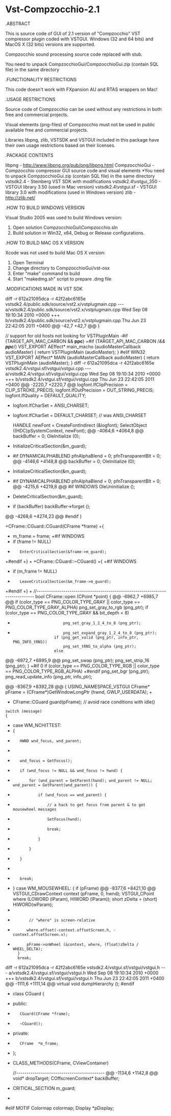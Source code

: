 # Vst-Compzocchio-2.1

.ABSTRACT


This is source code of GUI of 2.1 version of "Compzocchio" VST compressor 
plugin coded with VSTGUI. Windows (32 and 64 bits) and MacOS X (32 bits)
versions are supported.

Compzocchio sound processing source code replaced with stub.

You need to unpack CompzocchioGui/CompzocchioGui.zip (contain SQL file) in the same directory

.FUNCTIONALITY RESTRICTIONS


This code doesn't work with FXpansion AU and RTAS wrappers on Mac!


.USAGE RESTRICTIONS


Source code of Compzocchio can be used without any restrictions in both free 
and commercial projects.

Visual elements (png-files) of Compzocchio must not be used in public 
available free and commercial projects.

Libraries libpng, zlib, VSTSDK and VSTGUI included in this package have 
their own usage restrictions based on their licenses.


.PACKAGE CONTENTS


libpng     - http://www.libpng.org/pub/png/libpng.html
CompzocchioGui    - Compzocchio compressor GUI source code and visual elements 
*You need to unpack CompzocchioGui.zip (contain SQL file) in the same directory
vstsdk2.4  - Steinberg VST SDK with modifications
vstsdk2.4\vstgui_350   - VSTGUI library 3.50 (used in Mac version)
vstsdk2.4\vstgui.sf    - VSTGUI library 3.0 with modifications (used in Windows version)
zlib       - http://zlib.net/


.HOW TO BUILD WINDOWS VERSION


Visual Studio 2005 was used to build Windows version:

1. Open solution CompzocchioGui\Compzocchio.sln
2. Build solution in Win32, x64, Debug or Release configurations.


.HOW TO BUILD MAC OS X VERSION


Xcode was not used to build Mac OS X version:

1. Open Terminal
2. Change directory to CompzocchioGui/vst-osx
3. Enter "make" command to build
4. Start "makedmg.sh" script to prepare .dmg file


.MODIFICATIONS MADE IN VST SDK


diff -r 612a21095dca -r 42f2abc6165e vstsdk2.4/public.sdk/source/vst2.x/vstplugmain.cpp
--- a/vstsdk2.4/public.sdk/source/vst2.x/vstplugmain.cpp	Wed Sep 08 19:10:34 2010 +0000
+++ b/vstsdk2.4/public.sdk/source/vst2.x/vstplugmain.cpp	Thu Jun 23 22:42:05 2011 +0400
@@ -42,7 +42,7 @@
 }
 
 // support for old hosts not looking for VSTPluginMain
-#if (TARGET_API_MAC_CARBON && __ppc__)
+#if (TARGET_API_MAC_CARBON /*&& __ppc__*/)
 VST_EXPORT AEffect* main_macho (audioMasterCallback audioMaster) { return VSTPluginMain (audioMaster); }
 #elif WIN32
 VST_EXPORT AEffect* MAIN (audioMasterCallback audioMaster) { return VSTPluginMain (audioMaster); }
diff -r 612a21095dca -r 42f2abc6165e vstsdk2.4/vstgui.sf/vstgui/vstgui.cpp
--- a/vstsdk2.4/vstgui.sf/vstgui/vstgui.cpp	Wed Sep 08 19:10:34 2010 +0000
+++ b/vstsdk2.4/vstgui.sf/vstgui/vstgui.cpp	Thu Jun 23 22:42:05 2011 +0400
@@ -2220,7 +2220,7 @@
 	logfont.lfClipPrecision = CLIP_STROKE_PRECIS;
 	logfont.lfOutPrecision  = OUT_STRING_PRECIS;
 	logfont.lfQuality 	    = DEFAULT_QUALITY;
-	logfont.lfCharSet       = ANSI_CHARSET;
+	logfont.lfCharSet       = DEFAULT_CHARSET;  // was ANSI_CHARSET
 
 	HANDLE newFont = CreateFontIndirect (&logfont);
 	SelectObject ((HDC)pSystemContext, newFont);
@@ -4064,6 +4064,8 @@
 	backBuffer = 0;
 	OleInitialize (0);
 
+    InitializeCriticalSection(&m_guard);
+
 	#if DYNAMICALPHABLEND
 	pfnAlphaBlend = 0;
 	pfnTransparentBlt = 0;
@@ -4146,6 +4148,8 @@
 	backBuffer = 0;
 	OleInitialize (0);
 
+    InitializeCriticalSection(&m_guard);
+
 	#if DYNAMICALPHABLEND
 	pfnAlphaBlend = 0;
 	pfnTransparentBlt = 0;
@@ -4215,6 +4219,8 @@
 #if WINDOWS
 	OleUninitialize ();
 
+    DeleteCriticalSection(&m_guard);
+
 	if (backBuffer)
 		backBuffer->forget ();
 
@@ -4268,6 +4274,23 @@
 #endif
 }
 
+CFrame::CGuard::CGuard(CFrame *frame)
+{
+    m_frame = frame;
+#if WINDOWS
+    if (frame != NULL)
+        EnterCriticalSection(&frame->m_guard);
+#endif
+}
+
+CFrame::CGuard::~CGuard()
+{
+#if WINDOWS
+    if (m_frame != NULL)
+        LeaveCriticalSection(&m_frame->m_guard);
+#endif
+}
+
 //-----------------------------------------------------------------------------
 bool CFrame::open (CPoint *point)
 {
@@ -6962,7 +6985,7 @@
 						if (color_type == PNG_COLOR_TYPE_GRAY || color_type == PNG_COLOR_TYPE_GRAY_ALPHA)
 							png_set_gray_to_rgb (png_ptr);
 						if (color_type == PNG_COLOR_TYPE_GRAY && bit_depth < 8)
-							png_set_gray_1_2_4_to_8 (png_ptr);
+							png_set_expand_gray_1_2_4_to_8 (png_ptr);
 						if (png_get_valid (png_ptr, info_ptr, PNG_INFO_tRNS))
 							png_set_tRNS_to_alpha (png_ptr);
 						else
@@ -6972,7 +6995,9 @@
 							png_set_swap (png_ptr);
 							png_set_strip_16 (png_ptr);
 						}
+#if 0
 						if (color_type == PNG_COLOR_TYPE_RGB || color_type == PNG_COLOR_TYPE_RGB_ALPHA)
+#endif
 							png_set_bgr (png_ptr);
 						png_read_update_info (png_ptr, info_ptr);
 
@@ -8367,9 +8392,28 @@
 {
 	USING_NAMESPACE_VSTGUI
 	CFrame* pFrame = (CFrame*)GetWindowLongPtr (hwnd, GWLP_USERDATA);
+    
+    CFrame::CGuard  guard(pFrame);  // avoid race conditions with idle()
 
 	switch (message)
 	{
+    case WM_NCHITTEST:
+    {
+        HWND wnd_focus, wnd_parent;
+
+        wnd_focus = GetFocus();
+        if (wnd_focus != NULL && wnd_focus != hwnd) {
+            for (wnd_parent = GetParent(hwnd); wnd_parent != NULL; wnd_parent = GetParent(wnd_parent)) {
+                if (wnd_focus == wnd_parent) {
+                    // a hack to get focus from parent & to get mousewheel messages
+                    SetFocus(hwnd);
+                    break;
+                }
+            }
+        }
+
+        break;
+    }
 	case WM_MOUSEWHEEL:
 	{
 		if (pFrame)
@@ -8377,6 +8421,10 @@
 			VSTGUI_CDrawContext context (pFrame, 0, hwnd);
 			VSTGUI_CPoint where (LOWORD (lParam), HIWORD (lParam));
 			short zDelta = (short) HIWORD(wParam);
+
+            // "where" is screen-relative
+        	where.offset(-context.offsetScreen.h, -context.offsetScreen.v);
+
 			pFrame->onWheel (&context, where, (float)zDelta / WHEEL_DELTA);
 		}
 		break;
diff -r 612a21095dca -r 42f2abc6165e vstsdk2.4/vstgui.sf/vstgui/vstgui.h
--- a/vstsdk2.4/vstgui.sf/vstgui/vstgui.h	Wed Sep 08 19:10:34 2010 +0000
+++ b/vstsdk2.4/vstgui.sf/vstgui/vstgui.h	Thu Jun 23 22:42:05 2011 +0400
@@ -1111,6 +1111,14 @@
 	virtual void dumpHierarchy ();
 	#endif
 
+    class CGuard {
+    public:
+        CGuard(CFrame *frame);
+        ~CGuard();
+    private:
+        CFrame  *m_frame;
+    };
+
 	CLASS_METHODS(CFrame, CViewContainer)
 
 	//-------------------------------------------
@@ -1134,6 +1142,8 @@
 	void*     dropTarget;
 	COffscreenContext* backBuffer;
 
+    CRITICAL_SECTION    m_guard;
+
 #elif MOTIF
 	Colormap  colormap;
 	Display  *pDisplay;

